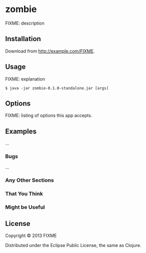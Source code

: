# zombie

FIXME: description

## Installation

Download from http://example.com/FIXME.

## Usage

FIXME: explanation

    $ java -jar zombie-0.1.0-standalone.jar [args]

## Options

FIXME: listing of options this app accepts.

## Examples

...

### Bugs

...

### Any Other Sections
### That You Think
### Might be Useful

## License

Copyright © 2013 FIXME

Distributed under the Eclipse Public License, the same as Clojure.

